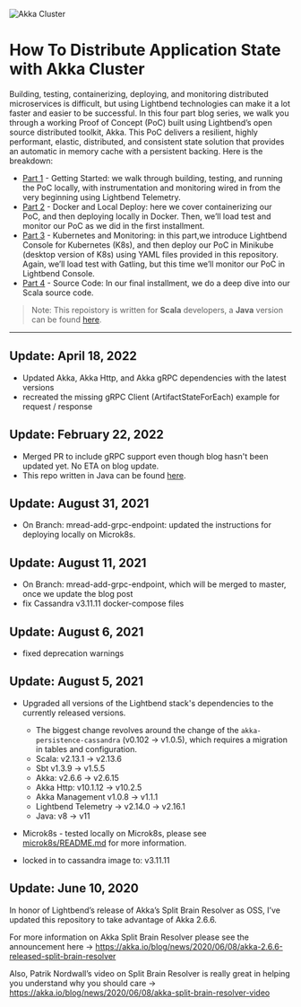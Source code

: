 ![Akka Cluster](Blog_Model.png)
# How To Distribute Application State with Akka Cluster

Building, testing, containerizing, deploying, and monitoring distributed microservices is difficult, but using Lightbend technologies can make it a lot faster and easier to be successful.
In this four part blog series, we walk you through a working Proof of Concept (PoC) built using Lightbend’s open source distributed toolkit, Akka. This PoC delivers a resilient, highly performant, elastic, distributed, and consistent state solution that provides an automatic in memory cache with a persistent backing. Here is the breakdown:
- [Part 1](https://www.lightbend.com/blog/how-to-distribute-application-state-with-akka-cluster-part-1-getting-started) - Getting Started: we walk through building, testing, and running the PoC locally, with instrumentation and monitoring wired in from the very beginning using Lightbend Telemetry. 
- [Part 2](https://www.lightbend.com/blog/how-to-distribute-application-state-with-akka-cluster-part-2-docker-and-local-deploy) - Docker and Local Deploy: here we cover containerizing our PoC, and then deploying locally in Docker. Then, we’ll load test and monitor our PoC as we did in the first installment.
- [Part 3](https://www.lightbend.com/blog/how-to-distribute-application-state-with-akka-cluster-part-3-kubernetes-monitoring) - Kubernetes and Monitoring: in this part,we introduce Lightbend Console for Kubernetes (K8s), and then deploy our PoC in Minikube (desktop version of K8s) using YAML files provided in this repository. Again, we’ll load test with Gatling, but this time we’ll monitor our PoC in Lightbend Console.
- [Part 4](https://www.lightbend.com/blog/how-to-distribute-application-state-with-akka-cluster-part-4-the-source-code) - Source Code: In our final installment, we do a deep dive into our Scala source code.
> Note: This repoistory is written for **Scala** developers, a **Java** version  can be found [here](https://github.com/michael-read/akka-typed-distributed-state-blog-java). 	
----------------
## Update: April 18, 2022
- Updated Akka, Akka Http, and Akka gRPC dependencies with the latest versions
- recreated the missing gRPC Client (ArtifactStateForEach) example for request / response

## Update: February 22, 2022
- Merged PR to include gRPC support even though blog hasn't been updated yet. No ETA on blog update.
- This repo written in Java can be found [here](https://github.com/michael-read/akka-typed-distributed-state-blog-java).

## Update: August 31, 2021
- On Branch: mread-add-grpc-endpoint: updated the instructions for deploying locally on Microk8s.

## Update: August 11, 2021
- On Branch: mread-add-grpc-endpoint, which will be merged to master, once we update the blog post
- fix Cassandra v3.11.11 docker-compose files

## Update: August 6, 2021
- fixed deprecation warnings

## Update: August 5, 2021
- Upgraded all versions of the Lightbend stack's dependencies to the currently released versions.
  * The biggest change revolves around the change of the `akka-persistence-cassandra` (v0.102 -> v1.0.5), which requires a migration in tables and configuration.
  * Scala: v2.13.1 -> v2.13.6
  * Sbt v1.3.9 -> v1.5.5    
  * Akka: v2.6.6 -> v2.6.15
  * Akka Http: v10.1.12 -> v10.2.5
  * Akka Management v1.0.8 -> v1.1.1
  * Lightbend Telemetry -> v2.14.0 -> v2.16.1
  * Java: v8 -> v11    
    
- Microk8s - tested locally on Microk8s, please see [microk8s/README.md](microk8s/README.md) for more information.
- locked in to cassandra image to: v3.11.11

## Update: June 10, 2020

In honor of Lightbend’s release of Akka’s Split Brain Resolver as OSS, I’ve updated this repository to take advantage of Akka 2.6.6.

For more information on Akka Split Brain Resolver please see the announcement here → https://akka.io/blog/news/2020/06/08/akka-2.6.6-released-split-brain-resolver

Also, Patrik Nordwall’s video on Split Brain Resolver is really great in helping you understand why you should care → https://akka.io/blog/news/2020/06/08/akka-split-brain-resolver-video